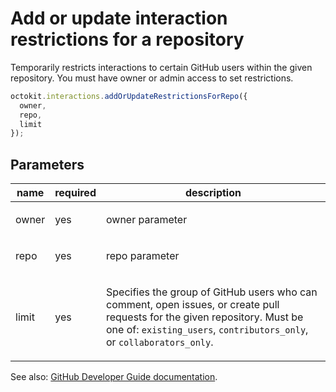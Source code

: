 # Add or update interaction restrictions for a repository

Temporarily restricts interactions to certain GitHub users within the given repository. You must have owner or admin access to set restrictions.

```js
octokit.interactions.addOrUpdateRestrictionsForRepo({
  owner,
  repo,
  limit
});
```

## Parameters

<table>
  <thead>
    <tr>
      <th>name</th>
      <th>required</th>
      <th>description</th>
    </tr>
  </thead>
  <tbody>
    <tr><td>owner</td><td>yes</td><td>

owner parameter

</td></tr>
<tr><td>repo</td><td>yes</td><td>

repo parameter

</td></tr>
<tr><td>limit</td><td>yes</td><td>

Specifies the group of GitHub users who can comment, open issues, or create pull requests for the given repository. Must be one of: `existing_users`, `contributors_only`, or `collaborators_only`.

</td></tr>
  </tbody>
</table>

See also: [GitHub Developer Guide documentation](endpoint.documentationUrl).

